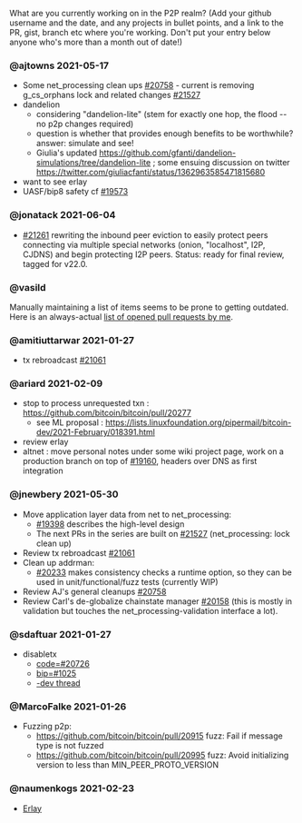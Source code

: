 What are you currently working on in the P2P realm? (Add your github username and the date, and any projects in bullet points, and a link to the PR, gist, branch etc where you're working. Don't put your entry below anyone who's more than a month out of date!)

### @ajtowns 2021-05-17

* Some net_processing clean ups [#20758](https://github.com/bitcoin/bitcoin/pull/20758) - current is removing g_cs_orphans lock and related changes [#21527](https://github.com/bitcoin/bitcoin/pull/21527)
* dandelion
  - considering "dandelion-lite" (stem for exactly one hop, the flood -- no p2p changes required)
  - question is whether that provides enough benefits to be worthwhile? answer: simulate and see!
  - Giulia's updated https://github.com/gfanti/dandelion-simulations/tree/dandelion-lite ; some ensuing discussion on twitter https://twitter.com/giuliacfanti/status/1362963585471815680
* want to see erlay
* UASF/bip8 safety cf [#19573](https://github.com/bitcoin/pull/19573)

### @jonatack 2021-06-04

* [#21261](https://github.com/bitcoin/bitcoin/pull/21261) rewriting the inbound peer eviction to easily protect peers connecting via multiple special networks (onion, "localhost", I2P, CJDNS) and begin protecting I2P peers. Status: ready for final review, tagged for v22.0.

### @vasild

Manually maintaining a list of items seems to be prone to getting outdated. Here is an always-actual [list of opened pull requests by me](https://github.com/bitcoin/bitcoin/pulls/vasild).

### @amitiuttarwar 2021-01-27

* tx rebroadcast [#21061](https://github.com/bitcoin/bitcoin/pull/21061)

### @ariard 2021-02-09

- stop to process unrequested txn : https://github.com/bitcoin/bitcoin/pull/20277
   - see ML proposal : https://lists.linuxfoundation.org/pipermail/bitcoin-dev/2021-February/018391.html
- review erlay
- altnet : move personal notes under some wiki project page, work on a production branch on top of [#19160](https://github.com/bitcoin/bitcoin/pull/19160), headers over DNS as first integration

### @jnewbery 2021-05-30

- Move application layer data from net to net_processing:
  - [#19398](https://github.com/bitcoin/bitcoin/issues/19398) describes the high-level design
  - The next PRs in the series are built on [#21527](https://github.com/bitcoin/bitcoin/pull/21527) (net_processing: lock clean up)
- Review tx rebroadcast [#21061](https://github.com/bitcoin/bitcoin/pull/21061)
- Clean up addrman:
  - [#20233](https://github.com/bitcoin/bitcoin/pull/20233) makes consistency checks a runtime option, so they can be used in unit/functional/fuzz tests (currently WIP)
- Review AJ's general cleanups [#20758](https://github.com/bitcoin/bitcoin/pull/20758)
- Review Carl's de-globalize chainstate manager [#20158](https://github.com/bitcoin/bitcoin/pull/20158) (this is mostly in validation but touches the net_processing-validation interface a lot).

### @sdaftuar 2021-01-27

* disabletx
  * [code=#20726](https://github.com/bitcoin/bitcoin/pull/20726)
  * [bip=#1025](https://github.com/bitcoin/bips/pull/1052)
  * [-dev thread](https://lists.linuxfoundation.org/pipermail/bitcoin-dev/2021-January/018340.html)

### @MarcoFalke 2021-01-26

* Fuzzing p2p:
  * https://github.com/bitcoin/bitcoin/pull/20915  fuzz: Fail if message type is not fuzzed
  * https://github.com/bitcoin/bitcoin/pull/20995  fuzz: Avoid initializing version to less than MIN_PEER_PROTO_VERSION 

### @naumenkogs 2021-02-23
* [Erlay](https://github.com/bitcoin/bitcoin/pull/18261)
